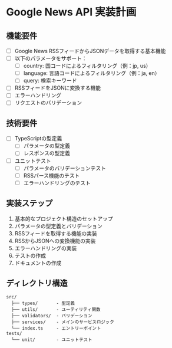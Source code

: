 # Google News API 実装計画

## 機能要件
- [ ] Google News RSSフィードからJSONデータを取得する基本機能
- [ ] 以下のパラメータをサポート：
  - [ ] country: 国コードによるフィルタリング（例：jp, us）
  - [ ] language: 言語コードによるフィルタリング（例：ja, en）
  - [ ] query: 検索キーワード
- [ ] RSSフィードをJSONに変換する機能
- [ ] エラーハンドリング
- [ ] リクエストのバリデーション

## 技術要件
- [ ] TypeScriptの型定義
  - [ ] パラメータの型定義
  - [ ] レスポンスの型定義
- [ ] ユニットテスト
  - [ ] パラメータのバリデーションテスト
  - [ ] RSSパース機能のテスト
  - [ ] エラーハンドリングのテスト

## 実装ステップ
1. 基本的なプロジェクト構造のセットアップ
2. パラメータの型定義とバリデーション
3. RSSフィードを取得する機能の実装
4. RSSからJSONへの変換機能の実装
5. エラーハンドリングの実装
6. テストの作成
7. ドキュメントの作成

## ディレクトリ構造
```
src/
  ├── types/       - 型定義
  ├── utils/       - ユーティリティ関数
  ├── validators/  - バリデーション
  ├── services/    - メインのサービスロジック
  └── index.ts     - エントリーポイント
tests/
  └── unit/        - ユニットテスト
